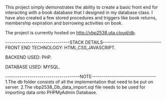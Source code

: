 This project simply demonstrates the ability to create a basic front end for interacting with a book database that I designed in my database class. I have also created a few stored procedures and triggers like book returns, membership expiration and borrowing activities on book.    

The project is currently hosted on http://vbp2538.uta.cloud/db.

--------------------------------STACK DETAILS-----------------------------
FRONT END TECHNOLOGY:
HTML,CSS,JAVASCRIPT.

BACKEND USED:
PHP.

DATABASE USED:
MYSQL.

-------------------------------------NOTE--------------------------------
1.The db folder consists of all the implementation that need to be put on server.
2.The vbp2538_Db_data_import.sql file needs to be used for importing data onto PHPMyAdmin Database.
